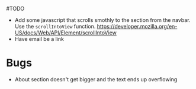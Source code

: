 #TODO
* Add some javascript that scrolls smothly to the section from the navbar.
  Use the `scrollIntoView` function.
  https://developer.mozilla.org/en-US/docs/Web/API/Element/scrollIntoView
* Have email be a link

# Bugs
* About section doesn't get bigger and the text ends up overflowing
